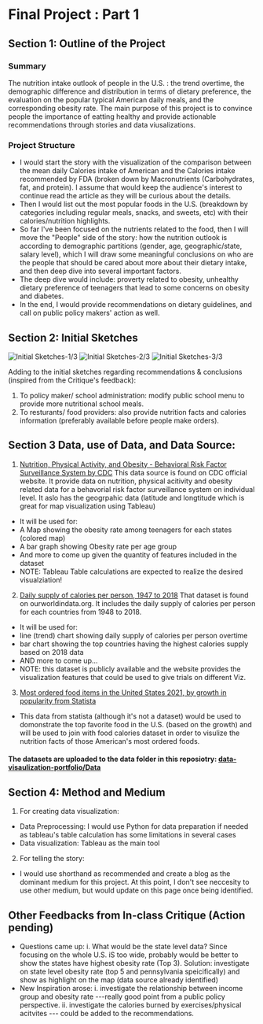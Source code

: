 # Final Project : Part 1
## Section 1: Outline of the Project

### Summary
The nutrition intake outlook of people in the U.S. : the trend overtime, the demographic difference and distribution in terms of dietary preference, the evaluation on the popular typical American daily meals, and the corresponding obesity rate. The main purpose of this project is to convince people the importance of eatting healthy and provide actionable recommendations through stories and data viusalizations. 

### Project Structure
- I would start the story with the visualization of the comparison between the mean daily Calories intake of American and the Calories intake recommended by FDA (broken down by Macronutrients (Carbohydrates, fat, and protein). I assume that would keep the audience's interest to continue read the article as they will be curious about the details. 
- Then I would list out the most popular foods in the U.S. (breakdown by categories including regular meals, snacks, and sweets, etc) with their calories/nutrition highlights. 
- So far I've been focused on the nutrients related to the food, then I will move the "People" side of the story: how the nutrition outlook is according to demographic partitions (gender, age, geographic/state, salary level), which I will draw some meaningful conclusions on who are the people that should be cared about more about their dietary intake, and then deep dive into several important factors. 
- The deep dive would include: proverty related to obesity, unhealthy dietary preference of teenagers that lead to some concerns on obesity and diabetes. 
- In the end, I would provide recommendations on dietary guidelines, and call on public policy makers' action as well.

## Section 2: Initial Sketches
![Initial Sketches-1/3](/img/hw4-1-1.jpg)
![Initial Sketches-2/3](/img/hw4-2.jpg)
![Initial Sketches-3/3](/img/hw4-1.jpg)

Adding to the initial sketches regarding recommendations & conclusions (inspired from the Critique's feedback):
1. To policy maker/ school administration: modify public school menu to provide more nutritional school meals.
2. To resturants/ food providers: also provide nutrition facts and calories information (preferably available before people make orders).

## Section 3 Data, use of Data, and Data Source: 

1. [Nutrition, Physical Activity, and Obesity - Behavioral Risk Factor Surveillance System by CDC](https://chronicdata.cdc.gov/Nutrition-Physical-Activity-and-Obesity/Nutrition-Physical-Activity-and-Obesity-Behavioral/hn4x-zwk7) This data source is found on CDC official website. It provide data on nutrition, physical acitivity and obesity related data for a behavorial risk factor surveillance system on individual level. It aslo has the geogrpahic data (latitude and longtitude which is great for map visualization using Tableau)
- It will be used for:
- A Map showing the obesity rate among teenagers for each states (colored map)
- A bar graph showing Obesity rate per age group
- And more to come up given the quantity of features included in the dataset
- NOTE: Tableau Table calculations are expected to realize the desired visualziation!
2. [Daily supply of calories per person, 1947 to 2018](https://ourworldindata.org/grapher/daily-per-capita-caloric-supply?tab=chart&country=~USA)
That dataset is found on ourworldindata.org. It includes the daily supply of calories per person for each countries from 1948 to 2018.
- It will be used for:
- line (trend) chart showing daily supply of calories per person overtime
- bar chart showing the top countries having the highest calories supply based on 2018 data 
- AND more to come up...
- NOTE: this dataset is publicly available and the website provides the visualization features that could be used to give trials on different Viz.
3. [Most ordered food items in the United States 2021, by growth in popularity from Statista](https://www.statista.com/statistics/376481/most-popular-restaurant-food-items-us/)
-  This data from statista (although it's not a dataset) would be used to domonstrate the top favorite food in the U.S. (based on the growth) and will be used to join with food calories dataset in order to visulize the nutrition facts of those American's most ordered foods. 

#### The datasets are uploaded to the data folder in this reposiotry: [data-visaulization-portfolio/Data](https://github.com/IreneZiyouLi/data-visualization-portfolio/tree/main/data)


## Section 4: Method and Medium
  1. For creating data visualization:
  - Data Preprocessing: I would use Python for data preparation if needed as tableau's table calculation has some limitations in several cases
  - Data visualization: Tableau as the main tool 
  2. For telling the story:
  - I would use shorthand as recommended and create a blog as the dominant medium for this project. At this point, I don't see neccesity to use other medium, but would update on this page once being identified.


## Other Feedbacks from In-class Critique (Action pending)
  - Questions came up:
  i.  What would be the state level data? Since focusing on the whole U.S. iS too wide, probably would be better to show the states have highest obesity rate (Top 3). 
  Solution: investigate on state level obesity rate (top 5 and pennsylvania speicifically) and show as highlight on the map (data source already identified)
  - New Inspiration arose:
  i.  investigate the relationship between income group and obesity rate ---really good point from a public policy perspective.
  ii. investigate the calories burned by exercises/physical acitvites --- could be added to the recommendations.



